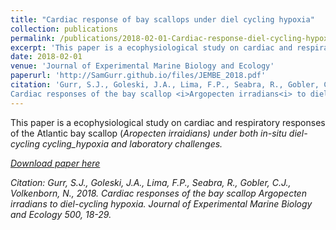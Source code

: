 ```yaml
---
title: "Cardiac response of bay scallops under diel cycling hypoxia"
collection: publications
permalink: /publications/2018-02-01-Cardiac-response-diel-cycling-hypoxia
excerpt: 'This paper is a ecophysiological study on cardiac and respiratory responses of the Atlantic bay scallop (Aropecten irraidians) under both in-situ diel-cycling cycling hypoxia and laboratory challenges.'
date: 2018-02-01
venue: 'Journal of Experimental Marine Biology and Ecology'
paperurl: 'http://SamGurr.github.io/files/JEMBE_2018.pdf'
citation: 'Gurr, S.J., Goleski, J.A., Lima, F.P., Seabra, R., Gobler, C.J., Volkenborn, N., 2018.
Cardiac responses of the bay scallop <i>Argopecten irradians<i> to diel-cycling hypoxia. Journal of Experimental Marine Biology and Ecology. 500, 18-29.'
---
```

This paper is a ecophysiological study on cardiac and respiratory responses of the Atlantic bay scallop (<i>Aropecten irraidians<i>) under both in-situ diel-cycling cycling_hypoxia and laboratory challenges.

[Download paper here](http://SamGurr.github.io/files/JEMBE_2018.pdf)

Citation: Gurr, S.J., Goleski, J.A., Lima, F.P., Seabra, R., Gobler, C.J., Volkenborn, N., 2018.
Cardiac responses of the bay scallop Argopecten irradians to diel-cycling hypoxia. <i>Journal of Experimental Marine Biology and Ecology<i> 500, 18-29.
